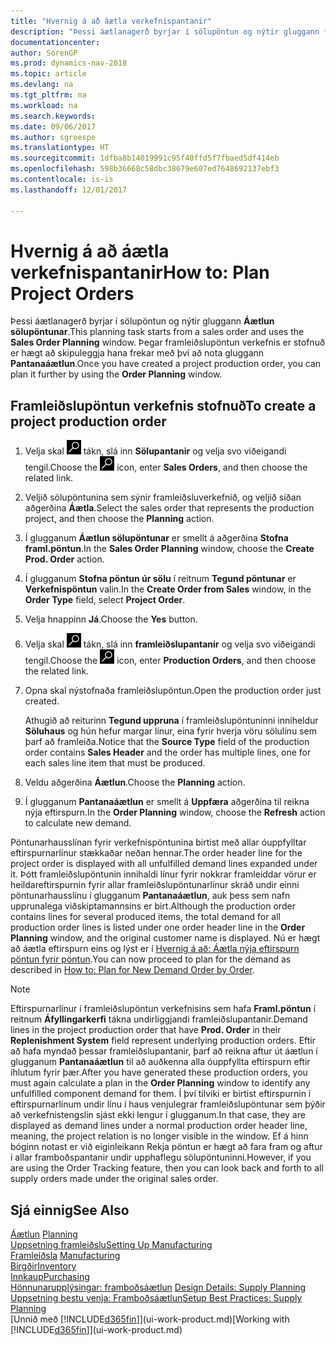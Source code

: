 ```yaml
---
title: "Hvernig á að áætla verkefnispantanir"
description: "Þessi áætlanagerð byrjar í sölupöntun og nýtir gluggann **Áætlun sölupöntunar**. Þegar framleiðslupöntun verkefnis er stofnuð er hægt að skipuleggja hana frekar með því að nota gluggann **Pantanaáætlun**."
documentationcenter: 
author: SorenGP
ms.prod: dynamics-nav-2018
ms.topic: article
ms.devlang: na
ms.tgt_pltfrm: na
ms.workload: na
ms.search.keywords: 
ms.date: 09/06/2017
ms.author: sgroespe
ms.translationtype: HT
ms.sourcegitcommit: 1dfba8b14019991c95f40ffd5f7fbaed5df414eb
ms.openlocfilehash: 598b36668c58dbc38679e607ed7648692137ebf3
ms.contentlocale: is-is
ms.lasthandoff: 12/01/2017

---
```

# <a name="how-to-plan-project-orders"></a><span data-ttu-id="8bb67-104">Hvernig á að áætla verkefnispantanir</span><span class="sxs-lookup"><span data-stu-id="8bb67-104">How to: Plan Project Orders</span></span>
<span data-ttu-id="8bb67-105">Þessi áætlanagerð byrjar í sölupöntun og nýtir gluggann  **Áætlun sölupöntunar**.</span><span class="sxs-lookup"><span data-stu-id="8bb67-105">This planning task starts from a sales order and uses the **Sales Order Planning** window.</span></span> <span data-ttu-id="8bb67-106">Þegar framleiðslupöntun verkefnis er stofnuð er hægt að skipuleggja hana frekar með því að nota gluggann **Pantanaáætlun**.</span><span class="sxs-lookup"><span data-stu-id="8bb67-106">Once you have created a project production order, you can plan it further by using the **Order Planning** window.</span></span>  

## <a name="to-create-a-project-production-order"></a><span data-ttu-id="8bb67-107">Framleiðslupöntun verkefnis stofnuð</span><span class="sxs-lookup"><span data-stu-id="8bb67-107">To create a project production order</span></span>  

1.  <span data-ttu-id="8bb67-108">Velja skal ![Leit að síðu eða skýrslu](media/ui-search/search_small.png "Leit að síðu eða skýrslu táknið") tákn, slá inn  **Sölupantanir** og velja svo viðeigandi tengil.</span><span class="sxs-lookup"><span data-stu-id="8bb67-108">Choose the ![Search for Page or Report](media/ui-search/search_small.png "Search for Page or Report icon") icon, enter **Sales Orders**, and then choose the related link.</span></span>  
2.  <span data-ttu-id="8bb67-109">Veljið sölupöntunina sem sýnir framleiðsluverkefnið, og veljið síðan aðgerðina **Áætla**.</span><span class="sxs-lookup"><span data-stu-id="8bb67-109">Select the sales order that represents the production project, and then choose the **Planning** action.</span></span>  
4.  <span data-ttu-id="8bb67-110">Í glugganum **Áætlun sölupöntunar** er smellt á aðgerðina **Stofna framl.pöntun**.</span><span class="sxs-lookup"><span data-stu-id="8bb67-110">In the **Sales Order Planning** window, choose  the **Create Prod. Order** action.</span></span>  
5.  <span data-ttu-id="8bb67-111">Í glugganum **Stofna pöntun úr sölu** í reitnum **Tegund pöntunar** er **Verkefnispöntun** valin.</span><span class="sxs-lookup"><span data-stu-id="8bb67-111">In the **Create Order from Sales** window, in the **Order Type** field, select **Project Order**.</span></span>  
6.  <span data-ttu-id="8bb67-112">Velja hnappinn **Já**.</span><span class="sxs-lookup"><span data-stu-id="8bb67-112">Choose the **Yes** button.</span></span>  
7.  <span data-ttu-id="8bb67-113">Velja skal ![Leit að síðu eða skýrslu](media/ui-search/search_small.png "Leit að síðu eða skýrslu táknið") tákn, slá inn  **framleiðslupantanir** og velja svo viðeigandi tengil.</span><span class="sxs-lookup"><span data-stu-id="8bb67-113">Choose the ![Search for Page or Report](media/ui-search/search_small.png "Search for Page or Report icon") icon, enter **Production Orders**, and then choose the related link.</span></span>
8. <span data-ttu-id="8bb67-114">Opna skal nýstofnaða framleiðslupöntun.</span><span class="sxs-lookup"><span data-stu-id="8bb67-114">Open the production order just created.</span></span>  

    <span data-ttu-id="8bb67-115">Athugið að reiturinn **Tegund uppruna** í framleiðslupöntuninni inniheldur **Söluhaus** og hún hefur margar línur, eina fyrir hverja vöru sölulínu sem þarf að framleiða.</span><span class="sxs-lookup"><span data-stu-id="8bb67-115">Notice that the **Source Type** field of the production order contains **Sales Header** and the order has multiple lines, one for each sales line item that must be produced.</span></span>  
9. <span data-ttu-id="8bb67-116">Veldu aðgerðina **Áætlun**.</span><span class="sxs-lookup"><span data-stu-id="8bb67-116">Choose the **Planning** action.</span></span>
10. <span data-ttu-id="8bb67-117">Í glugganum **Pantanaáætlun** er smellt á **Uppfæra** aðgerðina til reikna nýja eftirspurn.</span><span class="sxs-lookup"><span data-stu-id="8bb67-117">In the **Order Planning** window, choose the **Refresh** action to calculate new demand.</span></span>  

<span data-ttu-id="8bb67-118">Pöntunarhausslínan fyrir verkefnispöntunina birtist með allar óuppfylltar eftirspurnarlínur stækkaðar neðan hennar.</span><span class="sxs-lookup"><span data-stu-id="8bb67-118">The order header line for the project order is displayed with all unfulfilled demand lines expanded under it.</span></span> <span data-ttu-id="8bb67-119">Þótt framleiðslupöntunin innihaldi línur fyrir nokkrar framleiddar vörur er heildareftirspurnin fyrir allar framleiðslupöntunarlínur skráð undir einni pöntunarhausslínu í glugganum **Pantanaáætlun**, auk þess sem nafn upprunalega viðskiptamannsins er birt.</span><span class="sxs-lookup"><span data-stu-id="8bb67-119">Although the production order contains lines for several produced items, the total demand for all production order lines is listed under one order header line in the **Order Planning** window, and the original customer name is displayed.</span></span> <span data-ttu-id="8bb67-120">Nú er hægt að áætla eftirspurn eins og lýst er í [Hvernig á að: Áætla nýja eftirspurn pöntun fyrir pöntun](production-how-to-plan-for-new-demand.md).</span><span class="sxs-lookup"><span data-stu-id="8bb67-120">You can now proceed to plan for the demand as described in [How to: Plan for New Demand Order by Order](production-how-to-plan-for-new-demand.md).</span></span>  

> [!NOTE]  
>  <span data-ttu-id="8bb67-121">Eftirspurnarlínur í framleiðslupöntun verkefnisins sem hafa **Framl.pöntun** í reitnum **Áfyllingarkerfi** tákna undirliggjandi framleiðslupantanir.</span><span class="sxs-lookup"><span data-stu-id="8bb67-121">Demand lines in the project production order that have **Prod. Order** in their **Replenishment System** field represent underlying production orders.</span></span> <span data-ttu-id="8bb67-122">Eftir að hafa myndað þessar framleiðslupantanir, þarf að reikna aftur út áætlun í glugganum **Pantanaáætlun** til að auðkenna alla óuppfyllta eftirspurn eftir íhlutum fyrir þær.</span><span class="sxs-lookup"><span data-stu-id="8bb67-122">After you have generated these production orders, you must again calculate a plan in the **Order Planning** window to identify any unfulfilled component demand for them.</span></span> <span data-ttu-id="8bb67-123">Í því tilviki er birtist eftirspurnin í eftirspurnarlínum undir línu í haus venjulegrar framleiðslupöntunar sem þýðir að verkefnistengslin sjást ekki lengur í glugganum.</span><span class="sxs-lookup"><span data-stu-id="8bb67-123">In that case, they are displayed as demand lines under a normal production order header line, meaning, the project relation is no longer visible in the window.</span></span> <span data-ttu-id="8bb67-124">Ef á hinn bóginn notast er við eiginleikann Rekja pöntun er hægt að fara fram og aftur í allar framboðspantanir undir upphaflegu sölupöntuninni.</span><span class="sxs-lookup"><span data-stu-id="8bb67-124">However, if you are using the Order Tracking feature, then you can look back and forth to all supply orders made under the original sales order.</span></span>  

## <a name="see-also"></a><span data-ttu-id="8bb67-125">Sjá einnig</span><span class="sxs-lookup"><span data-stu-id="8bb67-125">See Also</span></span>
<span data-ttu-id="8bb67-126">[Áætlun](production-planning.md) </span><span class="sxs-lookup"><span data-stu-id="8bb67-126">[Planning](production-planning.md) </span></span>  
[<span data-ttu-id="8bb67-127">Uppsetning framleiðslu</span><span class="sxs-lookup"><span data-stu-id="8bb67-127">Setting Up Manufacturing</span></span>](production-configure-production-processes.md)  
<span data-ttu-id="8bb67-128">[Framleiðsla](production-manage-manufacturing.md)  </span><span class="sxs-lookup"><span data-stu-id="8bb67-128">[Manufacturing](production-manage-manufacturing.md)  </span></span>  
[<span data-ttu-id="8bb67-129">Birgðir</span><span class="sxs-lookup"><span data-stu-id="8bb67-129">Inventory</span></span>](inventory-manage-inventory.md)  
[<span data-ttu-id="8bb67-130">Innkaup</span><span class="sxs-lookup"><span data-stu-id="8bb67-130">Purchasing</span></span>](purchasing-manage-purchasing.md)  
<span data-ttu-id="8bb67-131">[Hönnunarupplýsingar: framboðsáætlun](design-details-supply-planning.md) </span><span class="sxs-lookup"><span data-stu-id="8bb67-131">[Design Details: Supply Planning](design-details-supply-planning.md) </span></span>  
[<span data-ttu-id="8bb67-132">Uppsetning bestu venja: Framboðsáætlun</span><span class="sxs-lookup"><span data-stu-id="8bb67-132">Setup Best Practices: Supply Planning</span></span>](setup-best-practices-supply-planning.md)  
<span data-ttu-id="8bb67-133">[Unnið með [!INCLUDE[d365fin](includes/d365fin_md.md)]](ui-work-product.md)</span><span class="sxs-lookup"><span data-stu-id="8bb67-133">[Working with [!INCLUDE[d365fin](includes/d365fin_md.md)]](ui-work-product.md)</span></span>

